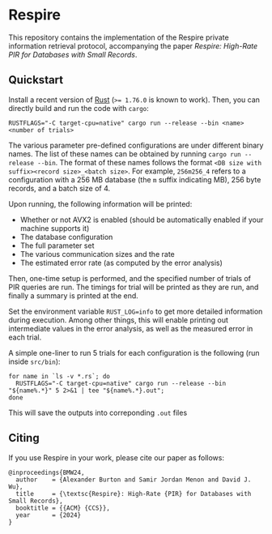 # Respire

This repository contains the implementation of the Respire private information retrieval protocol,
accompanying the paper *Respire: High-Rate PIR for Databases with Small Records*.

## Quickstart
Install a recent version of [Rust](https://www.rust-lang.org/tools/install) (`>= 1.76.0` is known to work).
Then, you can directly build and run the code with `cargo`:

```
RUSTFLAGS="-C target-cpu=native" cargo run --release --bin <name> <number of trials>
```

The various parameter pre-defined configurations are under different binary names.
The list of these names can be obtained by running `cargo run --release --bin`.
The format of these names follows the format `<DB size with suffix><record size>_<batch size>`.
For example, `256m256_4` refers to a configuration with a 256 MB database (the `m` suffix indicating MB), 256 byte records, and a batch size of 4.

Upon running, the following information will be printed:

* Whether or not AVX2 is enabled (should be automatically enabled if your machine supports it)
* The database configuration
* The full parameter set
* The various communication sizes and the rate
* The estimated error rate (as computed by the error analysis)

Then, one-time setup is performed, and the specified number of trials of PIR queries are run.
The timings for trial will be printed as they are run, and finally a summary is printed at the end. 

Set the environment variable `RUST_LOG=info` to get more detailed information during execution.
Among other things, this will enable printing out intermediate values in the error analysis, as well as the measured error in each trial.

A simple one-liner to run 5 trials for each configuration is the following (run inside `src/bin`):
```shell
for name in `ls -v *.rs`; do
  RUSTFLAGS="-C target-cpu=native" cargo run --release --bin "${name%.*}" 5 2>&1 | tee "${name%.*}.out";
done
```
This will save the outputs into correponding `.out` files

## Citing
If you use Respire in your work, please cite our paper as follows:
```
@inproceedings{BMW24,
  author    = {Alexander Burton and Samir Jordan Menon and David J. Wu},
  title     = {\textsc{Respire}: High-Rate {PIR} for Databases with Small Records},
  booktitle = {{ACM} {CCS}},
  year      = {2024}
}
```
